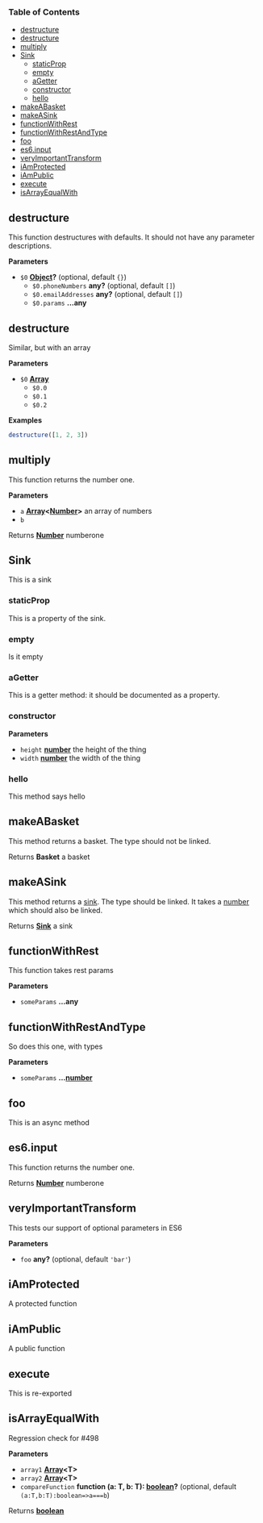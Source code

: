 <!-- Generated by documentation.js. Update this documentation by updating the source code. -->

### Table of Contents

-   [destructure](#destructure)
-   [destructure](#destructure-1)
-   [multiply](#multiply)
-   [Sink](#sink)
    -   [staticProp](#staticprop)
    -   [empty](#empty)
    -   [aGetter](#agetter)
    -   [constructor](#constructor)
    -   [hello](#hello)
-   [makeABasket](#makeabasket)
-   [makeASink](#makeasink)
-   [functionWithRest](#functionwithrest)
-   [functionWithRestAndType](#functionwithrestandtype)
-   [foo](#foo)
-   [es6.input](#es6input)
-   [veryImportantTransform](#veryimportanttransform)
-   [iAmProtected](#iamprotected)
-   [iAmPublic](#iampublic)
-   [execute](#execute)
-   [isArrayEqualWith](#isarrayequalwith)

## destructure

This function destructures with defaults. It should not
have any parameter descriptions.

**Parameters**

-   `$0` **[Object](https://developer.mozilla.org/en-US/docs/Web/JavaScript/Reference/Global_Objects/Object)?**  (optional, default `{}`)
    -   `$0.phoneNumbers` **any?**  (optional, default `[]`)
    -   `$0.emailAddresses` **any?**  (optional, default `[]`)
    -   `$0.params` **...any** 

## destructure

Similar, but with an array

**Parameters**

-   `$0` **[Array](https://developer.mozilla.org/en-US/docs/Web/JavaScript/Reference/Global_Objects/Array)** 
    -   `$0.0`  
    -   `$0.1`  
    -   `$0.2`  

**Examples**

```javascript
destructure([1, 2, 3])
```

## multiply

This function returns the number one.

**Parameters**

-   `a` **[Array](https://developer.mozilla.org/en-US/docs/Web/JavaScript/Reference/Global_Objects/Array)&lt;[Number](https://developer.mozilla.org/en-US/docs/Web/JavaScript/Reference/Global_Objects/Number)>** an array of numbers
-   `b`  

Returns **[Number](https://developer.mozilla.org/en-US/docs/Web/JavaScript/Reference/Global_Objects/Number)** numberone

## Sink

This is a sink

### staticProp

This is a property of the sink.

### empty

Is it empty

### aGetter

This is a getter method: it should be documented
as a property.

### constructor

**Parameters**

-   `height` **[number](https://developer.mozilla.org/en-US/docs/Web/JavaScript/Reference/Global_Objects/Number)** the height of the thing
-   `width` **[number](https://developer.mozilla.org/en-US/docs/Web/JavaScript/Reference/Global_Objects/Number)** the width of the thing

### hello

This method says hello

## makeABasket

This method returns a basket. The type should not be linked.

Returns **Basket** a basket

## makeASink

This method returns a [sink](#sink). The type should be linked.
It takes a [number](https://developer.mozilla.org/en-US/docs/Web/JavaScript/Reference/Global_Objects/Number) which should also be linked.

Returns **[Sink](#sink)** a sink

## functionWithRest

This function takes rest params

**Parameters**

-   `someParams` **...any** 

## functionWithRestAndType

So does this one, with types

**Parameters**

-   `someParams` **...[number](https://developer.mozilla.org/en-US/docs/Web/JavaScript/Reference/Global_Objects/Number)** 

## foo

This is an async method

## es6.input

This function returns the number one.

Returns **[Number](https://developer.mozilla.org/en-US/docs/Web/JavaScript/Reference/Global_Objects/Number)** numberone

## veryImportantTransform

This tests our support of optional parameters in ES6

**Parameters**

-   `foo` **any?**  (optional, default `'bar'`)

## iAmProtected

A protected function

## iAmPublic

A public function

## execute

This is re-exported

## isArrayEqualWith

Regression check for #498

**Parameters**

-   `array1` **[Array](https://developer.mozilla.org/en-US/docs/Web/JavaScript/Reference/Global_Objects/Array)&lt;T>** 
-   `array2` **[Array](https://developer.mozilla.org/en-US/docs/Web/JavaScript/Reference/Global_Objects/Array)&lt;T>** 
-   `compareFunction` **function (a: T, b: T): [boolean](https://developer.mozilla.org/en-US/docs/Web/JavaScript/Reference/Global_Objects/Boolean)?**  (optional, default `(a:T,b:T):boolean=>a===b`)

Returns **[boolean](https://developer.mozilla.org/en-US/docs/Web/JavaScript/Reference/Global_Objects/Boolean)** 
